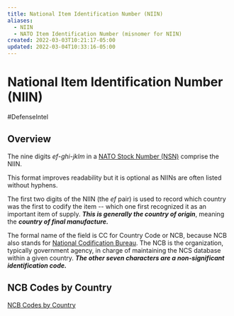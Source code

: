 ```yaml
---
title: National Item Identification Number (NIIN)
aliases:
  - NIIN
  - NATO Item Identification Number (misnomer for NIIN)
created: 2022-03-03T10:21:17-05:00
updated: 2022-03-04T10:33:16-05:00
---
```


# National Item Identification Number (NIIN)

#DefenseIntel


## Overview

The nine digits $ef$-$ghi$-$jklm$ in a [NATO Stock Number (NSN)](NATO%20Stock%20Number%20(NSN).md) comprise the NIIN.

This format improves readability but it is optional as NIINs are often listed without hyphens.

The first two digits of the NIIN (the $ef$ pair) is used to record which country was the first to codify the item -- which one first recognized it as an important item of supply. ***This is generally the country of origin***, meaning the ***country of final manufacture.***

The formal name of the field is CC for Country Code or NCB, because NCB also stands for [National Codification Bureau](National%20Codification%20Bureau). The NCB is the organization, typically government agency, in charge of maintaining the NCS database within a given country.  ***The other seven characters are a non-significant identification code.***

## NCB Codes by Country

[NCB Codes by Country](NCB%20Codes%20by%20Country.md)
